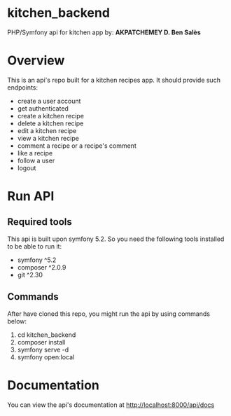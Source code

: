 # kitchen_backend
PHP/Symfony api for kitchen app
by: **AKPATCHEMEY D. Ben Salès**

# Overview

This is an api's repo built for a kitchen recipes app. It should provide such endpoints:

* create a user account
* get authenticated
* create a kitchen recipe
* delete a kitchen recipe
* edit a kitchen recipe
* view a kitchen recipe
* comment a recipe or a recipe's comment
* like a recipe
* follow a user
* logout

# Run API

## Required tools

This api is built upon symfony 5.2. So you need the following tools installed to be able to run it:

* symfony ^5.2
* composer ^2.0.9
* git ^2.30

## Commands

After have cloned this repo, you might run the api by using commands below:

1. cd kitchen_backend
2. composer install
3. symfony serve -d
4. symfony open:local

# Documentation

You can view the api's documentation at [http://localhost:8000/api/docs](#)
